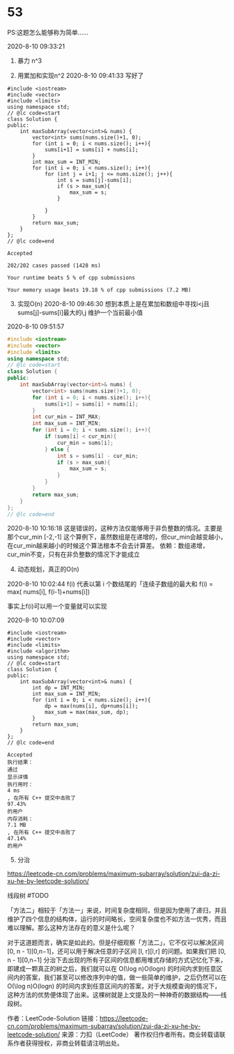 # 53

PS:这题怎么能够称为简单……

2020-8-10 09:33:21
1. 暴力 n^3

2. 用累加和实现n^2
2020-8-10 09:41:33
写好了

```
#include <iostream>
#include <vector>
#include <limits>
using namespace std;
// @lc code=start
class Solution {
public:
    int maxSubArray(vector<int>& nums) {
        vector<int> sums(nums.size()+1, 0);
        for (int i = 0; i < nums.size(); i++){
            sums[i+1] = sums[i] + nums[i];
        }
        int max_sum = INT_MIN;
        for (int i = 0; i < nums.size(); i++){
            for (int j = i+1; j <= nums.size(); j++){
                int s = sums[j]-sums[i];
                if (s > max_sum){
                    max_sum = s;
                }

            }
        }
        return max_sum; 
    }
};
// @lc code=end

```

```
Accepted

202/202 cases passed (1428 ms)

Your runtime beats 5 % of cpp submissions

Your memory usage beats 19.18 % of cpp submissions (7.2 MB)
```

3. 实现O(n)
2020-8-10 09:46:30
想到本质上是在累加和数组中寻找i<j且sums[j]-sums[i]最大的i,j
维护一个当前最小值

2020-8-10 09:51:57
```cpp
#include <iostream>
#include <vector>
#include <limits>
using namespace std;
// @lc code=start
class Solution {
public:
    int maxSubArray(vector<int>& nums) {
        vector<int> sums(nums.size()+1, 0);
        for (int i = 0; i < nums.size(); i++){
            sums[i+1] = sums[i] + nums[i];
        }
        int cur_min = INT_MAX;
        int max_sum = INT_MIN;
        for (int i = 0; i < sums.size(); i++){
            if (sums[i] < cur_min){
                cur_min = sums[i];
            } else {
                int s = sums[i] - cur_min;
                if (s > max_sum){
                    max_sum = s;
                }
            }
        }
        return max_sum; 
    }
};
// @lc code=end


```

2020-8-10 10:16:18
这是错误的，这种方法仅能够用于非负整数的情况。主要是那个cur_min
[-2,-1]
这个算例下，虽然数组是在递增的，但cur_min会越变越小，在cur_min越来越小的时候这个算法根本不会去计算差。
依赖：数组递增，cur_min不变，只有在非负整数的情况下才能成立

4. 动态规划，真正的O(n)

2020-8-10 10:02:44
f(i) 代表以第 i 个数结尾的「连续子数组的最大和
f(i) = max( nums[i], f(i-1)+nums[i])

事实上f(i)可以用一个变量就可以实现

2020-8-10 10:07:09
```
#include <iostream>
#include <vector>
#include <limits>
#include <algorithm>
using namespace std;
// @lc code=start
class Solution {
public:
    int maxSubArray(vector<int>& nums) {
        int dp = INT_MIN;
        int max_sum = INT_MIN;
        for (int i = 0; i < nums.size(); i++){
            dp = max(nums[i], dp+nums[i]);
            max_sum = max(max_sum, dp);
        }
        return max_sum;
    }
};
// @lc code=end

```

```
Accepted
执行结果：
通过
显示详情
执行用时：
4 ms
, 在所有 C++ 提交中击败了
97.43%
的用户
内存消耗：
7.1 MB
, 在所有 C++ 提交中击败了
47.14%
的用户
```

5. 分治

https://leetcode-cn.com/problems/maximum-subarray/solution/zui-da-zi-xu-he-by-leetcode-solution/

线段树 #TODO

「方法二」相较于「方法一」来说，时间复杂度相同，但是因为使用了递归，并且维护了四个信息的结构体，运行的时间略长，空间复杂度也不如方法一优秀，而且难以理解。那么这种方法存在的意义是什么呢？

对于这道题而言，确实是如此的。但是仔细观察「方法二」，它不仅可以解决区间 [0, n - 1][0,n−1]，还可以用于解决任意的子区间 [l, r][l,r] 的问题。如果我们把 [0, n - 1][0,n−1] 分治下去出现的所有子区间的信息都用堆式存储的方式记忆化下来，即建成一颗真正的树之后，我们就可以在 O(\log n)O(logn) 的时间内求到任意区间内的答案，我们甚至可以修改序列中的值，做一些简单的维护，之后仍然可以在 O(\log n)O(logn) 的时间内求到任意区间内的答案，对于大规模查询的情况下，这种方法的优势便体现了出来。这棵树就是上文提及的一种神奇的数据结构——线段树。

作者：LeetCode-Solution
链接：https://leetcode-cn.com/problems/maximum-subarray/solution/zui-da-zi-xu-he-by-leetcode-solution/
来源：力扣（LeetCode）
著作权归作者所有。商业转载请联系作者获得授权，非商业转载请注明出处。
